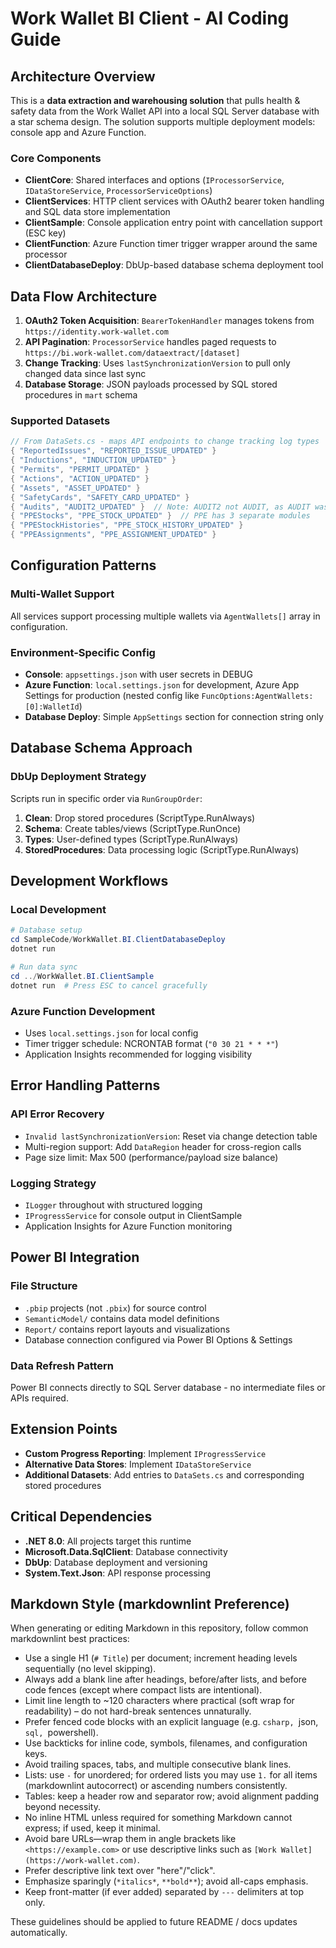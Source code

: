 # Work Wallet BI Client - AI Coding Guide

## Architecture Overview

This is a **data extraction and warehousing solution** that pulls health & safety data from the Work Wallet API into a local SQL Server database with a star schema design. The solution supports multiple deployment models: console app and Azure Function.

### Core Components

- **ClientCore**: Shared interfaces and options (`IProcessorService`, `IDataStoreService`, `ProcessorServiceOptions`)
- **ClientServices**: HTTP client services with OAuth2 bearer token handling and SQL data store implementation
- **ClientSample**: Console application entry point with cancellation support (ESC key)
- **ClientFunction**: Azure Function timer trigger wrapper around the same processor
- **ClientDatabaseDeploy**: DbUp-based database schema deployment tool

## Data Flow Architecture

1. **OAuth2 Token Acquisition**: `BearerTokenHandler` manages tokens from `https://identity.work-wallet.com`
2. **API Pagination**: `ProcessorService` handles paged requests to `https://bi.work-wallet.com/dataextract/[dataset]`
3. **Change Tracking**: Uses `lastSynchronizationVersion` to pull only changed data since last sync
4. **Database Storage**: JSON payloads processed by SQL stored procedures in `mart` schema

### Supported Datasets
```csharp
// From DataSets.cs - maps API endpoints to change tracking log types
{ "ReportedIssues", "REPORTED_ISSUE_UPDATED" }
{ "Inductions", "INDUCTION_UPDATED" }
{ "Permits", "PERMIT_UPDATED" }
{ "Actions", "ACTION_UPDATED" }
{ "Assets", "ASSET_UPDATED" }
{ "SafetyCards", "SAFETY_CARD_UPDATED" }
{ "Audits", "AUDIT2_UPDATED" }  // Note: AUDIT2 not AUDIT, as AUDIT was used for the original SiteAudits implementation
{ "PPEStocks", "PPE_STOCK_UPDATED" }  // PPE has 3 separate modules
{ "PPEStockHistories", "PPE_STOCK_HISTORY_UPDATED" }
{ "PPEAssignments", "PPE_ASSIGNMENT_UPDATED" }
```

## Configuration Patterns

### Multi-Wallet Support
All services support processing multiple wallets via `AgentWallets[]` array in configuration.

### Environment-Specific Config
- **Console**: `appsettings.json` with user secrets in DEBUG
- **Azure Function**: `local.settings.json` for development, Azure App Settings for production (nested config like `FuncOptions:AgentWallets:[0]:WalletId`)
- **Database Deploy**: Simple `AppSettings` section for connection string only

## Database Schema Approach

### DbUp Deployment Strategy
Scripts run in specific order via `RunGroupOrder`:
1. **Clean**: Drop stored procedures (ScriptType.RunAlways)
2. **Schema**: Create tables/views (ScriptType.RunOnce)
3. **Types**: User-defined types (ScriptType.RunAlways)
4. **StoredProcedures**: Data processing logic (ScriptType.RunAlways)

## Development Workflows

### Local Development
```powershell
# Database setup
cd SampleCode/WorkWallet.BI.ClientDatabaseDeploy
dotnet run

# Run data sync
cd ../WorkWallet.BI.ClientSample  
dotnet run  # Press ESC to cancel gracefully
```

### Azure Function Development
- Uses `local.settings.json` for local config
- Timer trigger schedule: NCRONTAB format (`"0 30 21 * * *"`)
- Application Insights recommended for logging visibility

## Error Handling Patterns

### API Error Recovery
- `Invalid lastSynchronizationVersion`: Reset via change detection table
- Multi-region support: Add `DataRegion` header for cross-region calls
- Page size limit: Max 500 (performance/payload size balance)

### Logging Strategy
- `ILogger` throughout with structured logging
- `IProgressService` for console output in ClientSample
- Application Insights for Azure Function monitoring

## Power BI Integration

### File Structure
- `.pbip` projects (not `.pbix`) for source control
- `SemanticModel/` contains data model definitions
- `Report/` contains report layouts and visualizations
- Database connection configured via Power BI Options & Settings

### Data Refresh Pattern
Power BI connects directly to SQL Server database - no intermediate files or APIs required.

## Extension Points

- **Custom Progress Reporting**: Implement `IProgressService` 
- **Alternative Data Stores**: Implement `IDataStoreService`
- **Additional Datasets**: Add entries to `DataSets.cs` and corresponding stored procedures

## Critical Dependencies

- **.NET 8.0**: All projects target this runtime
- **Microsoft.Data.SqlClient**: Database connectivity
- **DbUp**: Database deployment and versioning
- **System.Text.Json**: API response processing

## Markdown Style (markdownlint Preference)

When generating or editing Markdown in this repository, follow common markdownlint best practices:

- Use a single H1 (`# Title`) per document; increment heading levels sequentially (no level skipping).
- Always add a blank line after headings, before/after lists, and before code fences (except where compact lists are intentional).
- Limit line length to ~120 characters where practical (soft wrap for readability) – do not hard-break sentences unnaturally.
- Prefer fenced code blocks with an explicit language (e.g. ```csharp, ```json, ```sql, ```powershell).
- Use backticks for inline code, symbols, filenames, and configuration keys.
- Avoid trailing spaces, tabs, and multiple consecutive blank lines.
- Lists: use `-` for unordered; for ordered lists you may use `1.` for all items (markdownlint autocorrect) or ascending numbers consistently.
- Tables: keep a header row and separator row; avoid alignment padding beyond necessity.
- No inline HTML unless required for something Markdown cannot express; if used, keep it minimal.
- Avoid bare URLs—wrap them in angle brackets like `<https://example.com>` or use descriptive links such as `[Work Wallet](https://work-wallet.com)`.
- Prefer descriptive link text over "here"/"click".
- Emphasize sparingly (`*italics*`, `**bold**`); avoid all-caps emphasis.
- Keep front-matter (if ever added) separated by `---` delimiters at top only.

These guidelines should be applied to future README / docs updates automatically.
